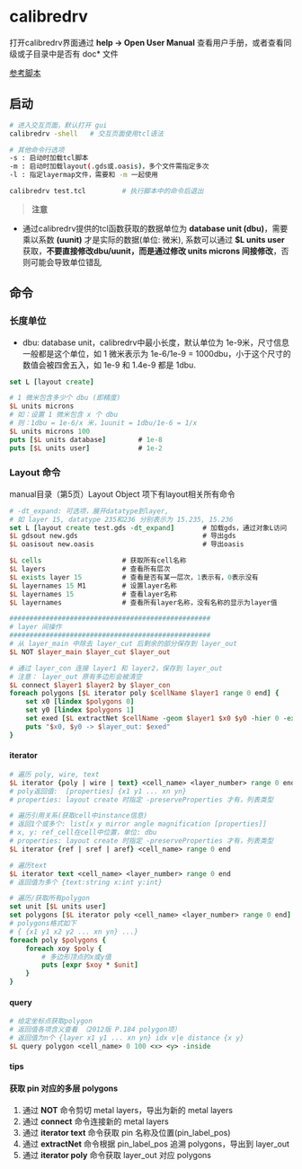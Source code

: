 
# calibredrv

打开calibredrv界面通过 **help -> Open User Manual** 查看用户手册，或者查看同级或子目录中是否有 doc* 文件

[参考脚本](../scripts/calibredrv.tcl)

## 启动

```sh
# 进入交互页面，默认打开 gui
calibredrv -shell   # 交互页面使用tcl语法

# 其他命令行选项
-s : 启动时加载tcl脚本
-m : 启动时加载layout(.gds或.oasis)，多个文件需指定多次
-l : 指定layermap文件，需要和 -m 一起使用

calibredrv test.tcl         # 执行脚本中的命令后退出
```

> **注意**

* 通过calibredrv提供的tcl函数获取的数据单位为 **database unit (dbu)**，需要乘以系数 **(uunit)** 才是实际的数据(单位: 微米), 系数可以通过 **$L units user** 获取，**不要直接修改dbu/uunit，而是通过修改 units microns 间接修改**，否则可能会导致单位错乱

## 命令

### 长度单位

* dbu: database unit，calibredrv中最小长度，默认单位为 1e-9米，尺寸信息一般都是这个单位，如 1 微米表示为 1e-6/1e-9 = 1000dbu，小于这个尺寸的数值会被四舍五入，如 1e-9 和 1.4e-9 都是 1dbu.

```tcl
set L [layout create]

# 1 微米包含多少个 dbu (即精度)
$L units microns
# 如：设置 1 微米包含 x 个 dbu
# 则：1dbu = 1e-6/x 米，1uunit = 1dbu/1e-6 = 1/x
$L units microns 100
puts [$L units database]        # 1e-8
puts [$L units user]            # 1e-2
```

### Layout 命令

manual目录（第5页）Layout Object 项下有layout相关所有命令

```tcl
# -dt_expand: 可选项，展开datatype到layer, 
# 如 layer 15, datatype 235和236 分别表示为 15.235, 15.236
set L [layout create test.gds -dt_expand]       # 加载gds，通过对象L访问
$L gdsout new.gds                               # 导出gds
$L oasisout new.oasis                           # 导出oasis

$L cells                    # 获取所有cell名称
$L layers                   # 查看所有层次
$L exists layer 15          # 查看是否有某一层次，1表示有，0表示没有
$L layernames 15 M1         # 设置layer名称
$L layernames 15            # 查看layer名称
$L layernames               # 查看所有layer名称，没有名称的显示为layer值

##################################################
# layer 间操作
##################################################
# 从 layer_main 中除去 layer_cut 后剩余的部分保存到 layer_out
$L NOT $layer_main $layer_cut $layer_out

# 通过 layer_con 连接 layer1 和 layer2，保存到 layer_out
# 注意： layer_out 原有多边形会被清空
$L connect $layer1 $layer2 by $layer_con
foreach polygons [$L iterator poly $cellName $layer1 range 0 end] {
    set x0 [lindex $polygons 0]
    set y0 [lindex $polygons 1]
    set exed [$L extractNet $cellName -geom $layer1 $x0 $y0 -hier 0 -export $layer_out]
    puts "$x0, $y0 -> $layer_out: $exed"
}
```

#### iterator

```tcl
# 遍历 poly, wire, text
$L iterator {poly | wire | text} <cell_name> <layer_number> range 0 end
# poly返回值:  [properties] {x1 y1 ... xn yn}
# properties: layout create 时指定 -preserveProperties 才有，列表类型

# 遍历引用关系(获取cell中instance信息)
# 返回1个或多个: list[x y mirror angle magnification [properties]]
# x, y: ref_cell在cell中位置，单位: dbu
# properties: layout create 时指定 -preserveProperties 才有，列表类型
$L iterator {ref | sref | aref} <cell_name> range 0 end
```

```tcl
# 遍历text
$L iterator text <cell_name> <layer_number> range 0 end
# 返回值为多个 {text:string x:int y:int}

# 遍历/获取所有polygon
set unit [$L units user]
set polygons [$L iterator poly <cell_name> <layer_number> range 0 end]
# polygons格式如下
# { {x1 y1 x2 y2 ... xn yn} ...}
foreach poly $polygons {
    foreach xoy $poly {
        # 多边形顶点的x或y值
        puts [expr $xoy * $unit]
    }
}
```

#### query

```tcl
# 给定坐标点获取polygon
# 返回值各项含义查看 （2012版 P.184 polygon项）
# 返回值为n个 {layer x1 y1 ... xn yn} idx v|e distance {x y}
$L query polygon <cell_name> 0 100 <x> <y> -inside
```

#### tips

#### 获取 pin 对应的多层 polygons

1. 通过 **NOT** 命令剪切 metal layers，导出为新的 metal layers
2. 通过 **connect** 命令连接新的 metal layers
3. 通过 **iterator text** 命令获取 pin 名称及位置(pin_label_pos)
4. 通过 **extractNet** 命令根据 pin_label_pos 追溯 polygons，导出到 layer_out
5. 通过 **iterator poly** 命令获取 layer_out 对应 polygons
